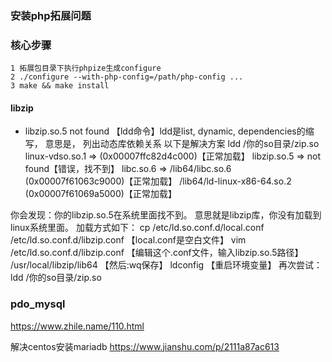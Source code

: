 ### 安装php拓展问题

### 核心步骤
```
1 拓展包目录下执行phpize生成configure
2 ./configure --with-php-config=/path/php-config ...  
3 make && make install
```


#### libzip
* libzip.so.5 not found
【ldd命令】ldd是list, dynamic, dependencies的缩写， 意思是， 列出动态库依赖关系
以下是解决方案
ldd /你的so目录/zip.so
linux-vdso.so.1 => (0x00007ffc82d4c000)【正常加载】
libzip.so.5 => not found【错误，找不到】
libc.so.6 => /lib64/libc.so.6 (0x00007f61063c9000)【正常加载】
/lib64/ld-linux-x86-64.so.2 (0x00007f61069a5000)【正常加载】


你会发现：你的libzip.so.5在系统里面找不到。
意思就是libzip库，你没有加载到linux系统里面。
加载方式如下：
cp /etc/ld.so.conf.d/local.conf /etc/ld.so.conf.d/libzip.conf
【local.conf是空白文件】
vim /etc/ld.so.conf.d/libzip.conf
【编辑这个.conf文件，输入libzip.so.5路径】
/usr/local/libzip/lib64
【然后:wq保存】
ldconfig
【重启环境变量】
再次尝试：ldd /你的so目录/zip.so


### pdo_mysql
https://www.zhile.name/110.html

解决centos安装mariadb
https://www.jianshu.com/p/2111a87ac613